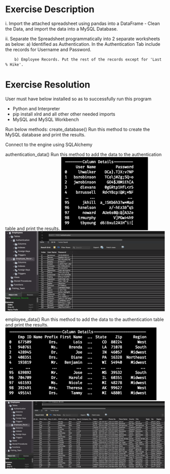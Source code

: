 # Exercise Description
i. Import the attached spreadsheet using pandas into a DataFrame - Clean the Data, and import the data into a MySQL Database. 

ii. Separate the Spreadsheet programmatically into 2 separate worksheets as below: 
        a) Identified as Authentication. In the Authentication Tab include the records for Username and Password. 
        
        b) Employee Records. Put the rest of the records except for 'Last % Hike'.
        

# Exercise Resolution
User must have below installed so as to successfully run this program
 - Python and Interpreter
 - pip install xlrd and all other other needed imports
 - MySQL and MySQL Workbench
 
 Run below methods:
  create_database()
      Run this method to create the MySQL database and print the results.
      
  Connect to the engine using SQLAlchemy
  
  authentication_data()
      Run this method to add the data to the authentication table and print the results.
      ![Auth head & tail](https://github.com/Jomondi/MySQL_PandasProject/blob/main/Authentication.png)
      ![Auth table](https://github.com/Jomondi/MySQL_PandasProject/blob/main/Auth_Table.png)
      
  employee_data()
      Run this method to add the data to the authentication table and print the results.
      ![Empl head & tail](https://github.com/Jomondi/MySQL_PandasProject/blob/main/Employee%20Records.png)
      ![Empl table](https://github.com/Jomondi/MySQL_PandasProject/blob/main/Employee_Table.png)
